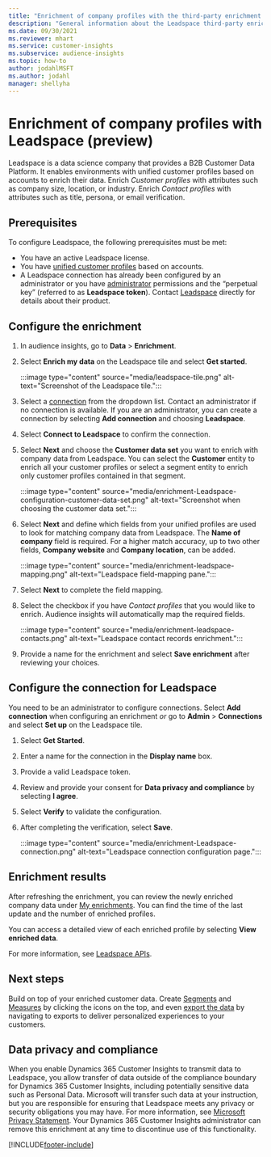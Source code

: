 ```yaml
---
title: "Enrichment of company profiles with the third-party enrichment Leadspace"
description: "General information about the Leadspace third-party enrichment."
ms.date: 09/30/2021
ms.reviewer: mhart
ms.service: customer-insights
ms.subservice: audience-insights
ms.topic: how-to
author: jodahlMSFT
ms.author: jodahl
manager: shellyha
---
```


# Enrichment of company profiles with Leadspace (preview)

Leadspace is a data science company that provides a B2B Customer Data Platform. It enables environments with unified customer profiles based on accounts to enrich their data. Enrich *Customer profiles* with attributes such as company size, location, or industry. Enrich *Contact profiles* with attributes such as title, persona, or email verification.

## Prerequisites

To configure Leadspace, the following prerequisites must be met:

- You have an active Leadspace license.
- You have [unified customer profiles](customer-profiles.md) based on accounts.
- A Leadspace connection has already been configured by an administrator or you have [administrator](permissions.md#administrator) permissions and the “perpetual key” (referred to as **Leadspace token**). Contact [Leadspace](https://www.leadspace.com/products/leadspace-on-demand/) directly for details about their product.

## Configure the enrichment

1. In audience insights, go to **Data** > **Enrichment**.

1. Select **Enrich my data** on the Leadspace tile and select **Get started**.

   :::image type="content" source="media/leadspace-tile.png" alt-text="Screenshot of the Leadspace tile.":::

1. Select a [connection](connections.md) from the dropdown list. Contact an administrator if no connection is available. If you are an administrator, you can create a connection by selecting **Add connection** and choosing **Leadspace**. 

1. Select **Connect to Leadspace** to confirm the connection.

1. Select **Next** and choose the **Customer data set** you want to enrich with company data from Leadspace. You can select the **Customer** entity to enrich all your customer profiles or select a segment entity to enrich only customer profiles contained in that segment.

    :::image type="content" source="media/enrichment-Leadspace-configuration-customer-data-set.png" alt-text="Screenshot when choosing the customer data set.":::

1. Select **Next** and define which fields from your unified profiles are used to look for matching company data from Leadspace. The **Name of company** field is required. For a higher match accuracy, up to two other fields, **Company website** and **Company location**, can be added.

   :::image type="content" source="media/enrichment-leadspace-mapping.png" alt-text="Leadspace field-mapping pane.":::

1. Select **Next** to complete the field mapping.

1. Select the checkbox if you have *Contact profiles* that you would like to enrich. Audience insights will automatically map the required fields.

   :::image type="content" source="media/enrichment-leadspace-contacts.png" alt-text="Leadspace contact records enrichment.":::
 
1. Provide a name for the enrichment and select **Save enrichment** after reviewing your choices.


## Configure the connection for Leadspace 

You need to be an administrator to configure connections. Select **Add connection** when configuring an enrichment *or* go to **Admin** > **Connections** and select **Set up** on the Leadspace tile.

1. Select **Get Started**. 

1. Enter a name for the connection in the **Display name** box.

1. Provide a valid Leadspace token.

1. Review and provide your consent for **Data privacy and compliance** by selecting **I agree**.

1. Select **Verify** to validate the configuration.

1. After completing the verification, select **Save**.
   
   :::image type="content" source="media/enrichment-Leadspace-connection.png" alt-text="Leadspace connection configuration page.":::

## Enrichment results

After refreshing the enrichment, you can review the newly enriched company data under [My enrichments](enrichment-hub.md). You can find the time of the last update and the number of enriched profiles.

You can access a detailed view of each enriched profile by selecting **View enriched data**.

For more information, see [Leadspace APIs](https://support.leadspace.com/hc/en-us/sections/201997649-API).

## Next steps


Build on top of your enriched customer data. Create [Segments](segments.md) and [Measures](measures.md) by clicking the icons on the top, and even [export the data](export-destinations.md) by navigating to exports to deliver personalized experiences to your customers.

## Data privacy and compliance

When you enable Dynamics 365 Customer Insights to transmit data to Leadspace, you allow transfer of data outside of the compliance boundary for Dynamics 365 Customer Insights, including potentially sensitive data such as Personal Data. Microsoft will transfer such data at your instruction, but you are responsible for ensuring that Leadspace meets any privacy or security obligations you may have. For more information, see [Microsoft Privacy Statement](https://go.microsoft.com/fwlink/?linkid=396732).
Your Dynamics 365 Customer Insights administrator can remove this enrichment at any time to discontinue use of this functionality.


[!INCLUDE[footer-include](../includes/footer-banner.md)]
